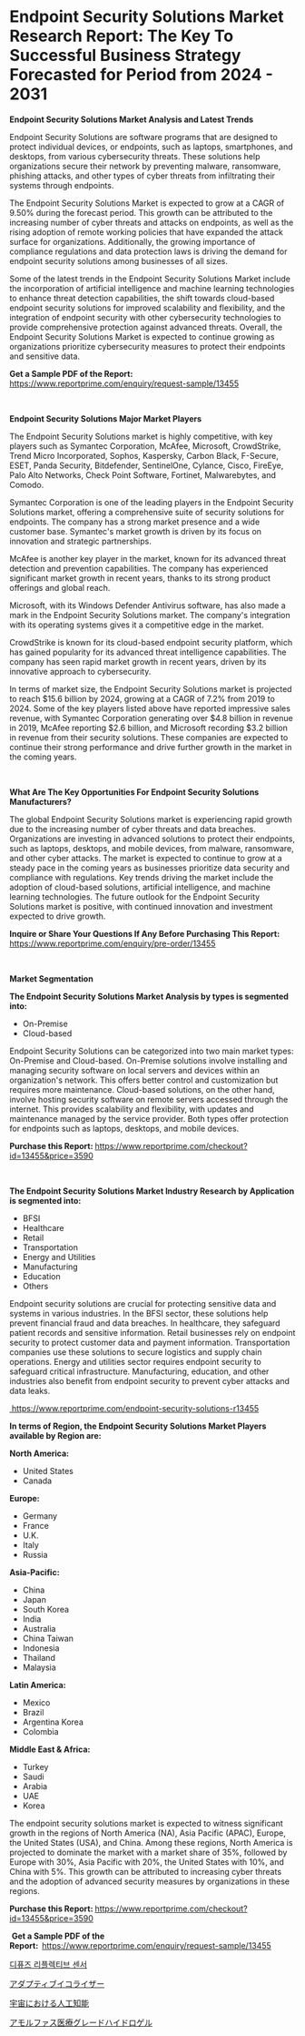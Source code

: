 <p><h1>Endpoint Security Solutions Market Research Report: The Key To Successful Business Strategy Forecasted for Period from 2024 - 2031</h1></p><p><strong>Endpoint Security Solutions Market Analysis and Latest Trends</strong></p>
<p><p>Endpoint Security Solutions are software programs that are designed to protect individual devices, or endpoints, such as laptops, smartphones, and desktops, from various cybersecurity threats. These solutions help organizations secure their network by preventing malware, ransomware, phishing attacks, and other types of cyber threats from infiltrating their systems through endpoints.</p><p>The Endpoint Security Solutions Market is expected to grow at a CAGR of 9.50% during the forecast period. This growth can be attributed to the increasing number of cyber threats and attacks on endpoints, as well as the rising adoption of remote working policies that have expanded the attack surface for organizations. Additionally, the growing importance of compliance regulations and data protection laws is driving the demand for endpoint security solutions among businesses of all sizes.</p><p>Some of the latest trends in the Endpoint Security Solutions Market include the incorporation of artificial intelligence and machine learning technologies to enhance threat detection capabilities, the shift towards cloud-based endpoint security solutions for improved scalability and flexibility, and the integration of endpoint security with other cybersecurity technologies to provide comprehensive protection against advanced threats. Overall, the Endpoint Security Solutions Market is expected to continue growing as organizations prioritize cybersecurity measures to protect their endpoints and sensitive data.</p></p>
<p><strong>Get a Sample PDF of the Report:&nbsp;</strong> <a href="https://www.reportprime.com/enquiry/request-sample/13455">https://www.reportprime.com/enquiry/request-sample/13455</a></p>
<p>&nbsp;</p>
<p><strong>Endpoint Security Solutions Major Market Players</strong></p>
<p><p>The Endpoint Security Solutions market is highly competitive, with key players such as Symantec Corporation, McAfee, Microsoft, CrowdStrike, Trend Micro Incorporated, Sophos, Kaspersky, Carbon Black, F-Secure, ESET, Panda Security, Bitdefender, SentinelOne, Cylance, Cisco, FireEye, Palo Alto Networks, Check Point Software, Fortinet, Malwarebytes, and Comodo.</p><p>Symantec Corporation is one of the leading players in the Endpoint Security Solutions market, offering a comprehensive suite of security solutions for endpoints. The company has a strong market presence and a wide customer base. Symantec's market growth is driven by its focus on innovation and strategic partnerships.</p><p>McAfee is another key player in the market, known for its advanced threat detection and prevention capabilities. The company has experienced significant market growth in recent years, thanks to its strong product offerings and global reach.</p><p>Microsoft, with its Windows Defender Antivirus software, has also made a mark in the Endpoint Security Solutions market. The company's integration with its operating systems gives it a competitive edge in the market.</p><p>CrowdStrike is known for its cloud-based endpoint security platform, which has gained popularity for its advanced threat intelligence capabilities. The company has seen rapid market growth in recent years, driven by its innovative approach to cybersecurity.</p><p>In terms of market size, the Endpoint Security Solutions market is projected to reach $15.6 billion by 2024, growing at a CAGR of 7.2% from 2019 to 2024. Some of the key players listed above have reported impressive sales revenue, with Symantec Corporation generating over $4.8 billion in revenue in 2019, McAfee reporting $2.6 billion, and Microsoft recording $3.2 billion in revenue from their security solutions. These companies are expected to continue their strong performance and drive further growth in the market in the coming years.</p></p>
<p>&nbsp;</p>
<p><strong>What Are The Key Opportunities For Endpoint Security Solutions Manufacturers?</strong></p>
<p><p>The global Endpoint Security Solutions market is experiencing rapid growth due to the increasing number of cyber threats and data breaches. Organizations are investing in advanced solutions to protect their endpoints, such as laptops, desktops, and mobile devices, from malware, ransomware, and other cyber attacks. The market is expected to continue to grow at a steady pace in the coming years as businesses prioritize data security and compliance with regulations. Key trends driving the market include the adoption of cloud-based solutions, artificial intelligence, and machine learning technologies. The future outlook for the Endpoint Security Solutions market is positive, with continued innovation and investment expected to drive growth.</p></p>
<p><strong>Inquire or Share Your Questions If Any Before Purchasing This Report:</strong> <a href="https://www.reportprime.com/enquiry/pre-order/13455">https://www.reportprime.com/enquiry/pre-order/13455</a></p>
<p>&nbsp;</p>
<p><strong>Market Segmentation</strong></p>
<p><strong>The Endpoint Security Solutions Market Analysis by types is segmented into:</strong></p>
<p><ul><li>On-Premise</li><li>Cloud-based</li></ul></p>
<p><p>Endpoint Security Solutions can be categorized into two main market types: On-Premise and Cloud-based. On-Premise solutions involve installing and managing security software on local servers and devices within an organization's network. This offers better control and customization but requires more maintenance. Cloud-based solutions, on the other hand, involve hosting security software on remote servers accessed through the internet. This provides scalability and flexibility, with updates and maintenance managed by the service provider. Both types offer protection for endpoints such as laptops, desktops, and mobile devices.</p></p>
<p><strong>Purchase this Report:&nbsp;</strong><a href="https://www.reportprime.com/checkout?id=13455&price=3590">https://www.reportprime.com/checkout?id=13455&price=3590</a></p>
<p>&nbsp;</p>
<p><strong>The Endpoint Security Solutions Market Industry Research by Application is segmented into:</strong></p>
<p><ul><li>BFSI</li><li>Healthcare</li><li>Retail</li><li>Transportation</li><li>Energy and Utilities</li><li>Manufacturing</li><li>Education</li><li>Others</li></ul></p>
<p><p>Endpoint security solutions are crucial for protecting sensitive data and systems in various industries. In the BFSI sector, these solutions help prevent financial fraud and data breaches. In healthcare, they safeguard patient records and sensitive information. Retail businesses rely on endpoint security to protect customer data and payment information. Transportation companies use these solutions to secure logistics and supply chain operations. Energy and utilities sector requires endpoint security to safeguard critical infrastructure. Manufacturing, education, and other industries also benefit from endpoint security to prevent cyber attacks and data leaks.</p></p>
<p><a href="https://www.reportprime.com/endpoint-security-solutions-r13455">&nbsp;https://www.reportprime.com/endpoint-security-solutions-r13455</a></p>
<p><strong>In terms of Region, the Endpoint Security Solutions Market Players available by Region are:</strong></p>
<p>
    <p> <strong> North America: </strong>
        <ul>
            <li>United States</li>
            <li>Canada</li>
        </ul>
        </p> 
    <p> <strong> Europe: </strong>
        <ul>
            <li>Germany</li>
            <li>France</li>
            <li>U.K.</li>
            <li>Italy</li>
            <li>Russia</li>
        </ul>
        </p> 
    <p> <strong> Asia-Pacific: </strong>
        <ul>
            <li>China</li>
            <li>Japan</li>
            <li>South Korea</li>
            <li>India</li>
            <li>Australia</li>
            <li>China Taiwan</li>
            <li>Indonesia</li>
            <li>Thailand</li>
            <li>Malaysia</li>
        </ul>
        </p> 
    <p> <strong> Latin America: </strong>
        <ul>
            <li>Mexico</li>
            <li>Brazil</li>
            <li>Argentina Korea</li>
            <li>Colombia</li>
        </ul>
        </p> 
    <p> <strong> Middle East & Africa: </strong>
        <ul>
            <li>Turkey</li>
            <li>Saudi</li>
            <li>Arabia</li>
            <li>UAE</li>
            <li>Korea</li>
        </ul>
    </p>
    </p>
<p><p>The endpoint security solutions market is expected to witness significant growth in the regions of North America (NA), Asia Pacific (APAC), Europe, the United States (USA), and China. Among these regions, North America is projected to dominate the market with a market share of 35%, followed by Europe with 30%, Asia Pacific with 20%, the United States with 10%, and China with 5%. This growth can be attributed to increasing cyber threats and the adoption of advanced security measures by organizations in these regions.</p></p>
<p><strong>Purchase this Report: </strong><a href="https://www.reportprime.com/checkout?id=13455&price=3590">https://www.reportprime.com/checkout?id=13455&price=3590</a></p>
<p>&nbsp;<strong>Get a Sample PDF of the Report:&nbsp;&nbsp;</strong><a href="https://www.reportprime.com/enquiry/request-sample/13455">https://www.reportprime.com/enquiry/request-sample/13455</a></p>
<p><strong></strong></p>
<p><p><a href="https://medium.com/@monserratemohr/%ED%99%95%EC%82%B0-%EB%B0%98%EC%82%AC-%EC%84%BC%EC%84%9C-%EC%8B%9C%EC%9E%A5%EC%9D%80-%EC%8B%9C%EC%9E%A5-%EC%A0%90%EC%9C%A0%EC%9C%A8-%EC%8B%9C%EC%9E%A5-%ED%8A%B8%EB%A0%8C%EB%93%9C-%EB%B0%8F-%EC%8B%9C%EC%9E%A5-%EC%84%B1%EC%9E%A5%EC%97%90-%EB%8C%80%ED%95%9C-%EC%A0%95%EB%B3%B4%EB%A5%BC-%EC%A0%9C%EA%B3%B5%ED%95%A9%EB%8B%88%EB%8B%A4-63d679a48f33">디퓨즈 리플렉티브 센서</a></p><p><a href="https://medium.com/@ebbkautzer/%E9%81%A9%E5%BF%9C%E3%82%A4%E3%82%B3%E3%83%A9%E3%82%A4%E3%82%B6%E3%83%BC%E5%B8%82%E5%A0%B4-2031%E5%B9%B4%E3%81%BE%E3%81%A7%E3%81%AE%E3%83%88%E3%83%AC%E3%83%B3%E3%83%89-%E4%BA%88%E6%B8%AC-%E7%AB%B6%E4%BA%89%E5%88%86%E6%9E%90-4df5305e5897">アダプティブイコライザー</a></p><p><a href="https://medium.com/@amandasantosxavier51/%E4%BA%BA%E5%B7%A5%E7%9F%A5%E8%83%BD%E5%AE%87%E5%AE%99%E5%B8%82%E5%A0%B4%E3%81%AE%E3%83%88%E3%83%AC%E3%83%B3%E3%83%89%E3%81%A8%E5%B8%82%E5%A0%B4%E5%88%86%E6%9E%90%E3%81%AF-2024%E5%B9%B4%E3%81%8B%E3%82%892031%E5%B9%B4%E3%81%BE%E3%81%A7%E3%81%AE%E6%9C%9F%E9%96%93%E3%81%AB%E4%BA%88%E6%B8%AC%E3%81%95%E3%82%8C%E3%81%A6%E3%81%84%E3%81%BE%E3%81%99-020ebddb6443">宇宙における人工知能</a></p><p><a href="https://github.com/oqoeusbvpadwjs08/Market-Research-Report-List-2/blob/main/860458886708.md">アモルファス医療グレードハイドロゲル</a></p></p>